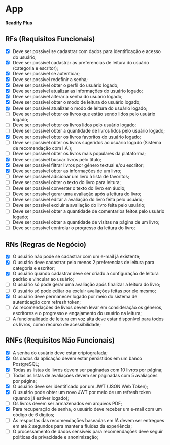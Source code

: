 # App

**Readify Plus**

## RFs (Requisitos Funcionais)

- [x] Deve ser possível se cadastrar com dados para identificação e acesso do usuário;
- [x] Deve ser possível cadastrar as preferencias de leitura do usuário (categoria e escritor);
- [x] Deve ser possível se autenticar;
- [x] Deve ser possível redefinir a senha;
- [x] Deve ser possível obter o perfil do usuário logado;
- [x] Deve ser possível atualizar as informações do usuário logado;
- [x] Deve ser possível alterar a senha do usuário logado;
- [x] Deve ser possível obter o modo de leitura do usuário logado;
- [x] Deve ser possível atualizar o modo de leitura do usuário logado;
- [ ] Deve ser possível obter os livros que estão sendo lidos pelo usuário logado;
- [ ] Deve ser possível obter os livros lidos pelo usuário logado;
- [ ] Deve ser possível obter a quantidade de livros lidos pelo usuário logado;
- [x] Deve ser possível obter os livros favoritos do usuário logado;
- [ ] Deve ser possível obter os livros sugeridos ao usuário logado (Sistema de recomendação com I.A.);
- [ ] Deve ser possível obter os livros mais populares da plataforma;
- [x] Deve ser possível buscar livros pelo título;
- [x] Deve ser possível filtrar livros por gênero textual e/ou escritor;
- [x] Deve ser possível obter as informações de um livro;
- [ ] Deve ser possível adicionar um livro à lista de favoritos;
- [ ] Deve ser possível obter o texto do livro para leitura;
- [ ] Deve ser possível converter o texto do livro em áudio;
- [ ] Deve ser possível gerar uma avaliação após a leitura do livro;
- [ ] Deve ser possível editar a avaliação do livro feita pelo usuário;
- [ ] Deve ser possível excluir a avaliação do livro feita pelo usuário;
- [ ] Deve ser possível obter a quantidade de comentarios feitos pelo usuário logado;
- [ ] Deve ser possível obter a quantidade de visitas na página de um livro;
- [ ] Deve ser possível controlar o progresso da leitura do livro;

## RNs (Regras de Negócio)

- [x] O usuário não pode se cadastrar com um e-mail já existente;
- [x] O usuário deve cadastrar pelo menos 2 preferencias de leitura para categoria e escritor; 
- [x] O usuário quando cadastrar deve ser criado a configuração de leitura padrão e vincular ao usuário;
- [ ] O usuário só pode gerar uma avaliação após finalizar a leitura do livro;
- [ ] O usuário só pode editar ou excluir avaliações feitas por ele mesmo;
- [x] O usuário deve permanecer logado por meio do sistema de autenticação com refresh token;
- [ ] As recomendações de livros devem levar em consideração os gêneros, escritores e o progresso e engajamento do usuário na leitura;
- [ ] A funcionalidade de leitura em voz alta deve estar disponível para todos os livros, como recurso de acessibilidade;

## RNFs (Requisitos Não Funcionais)

- [x] A senha do usuário deve estar criptografada;
- [x] Os dados da aplicação devem estar persistidos em um banco PostgreSQL;
- [x] Todas as listas de livros devem ser paginadas com 10 livros por página;
- [ ] Todas as listas de avaliações devem ser paginadas com 5 avaliações por página;
- [x] O usuário deve ser identificado por um JWT (JSON Web Token);
- [x] O usuário pode obter um novo JWT por meio de um refresh token (quando já estiver logado);
- [ ] Os livros devem ser armazenados em arquivos PDF;
- [x] Para recuperação de senha, o usuário deve receber um e-mail com um código de 6 dígitos;
- [ ] As respostas das recomendações baseadas em IA devem ser entregues em até 2 segundos para manter a fluidez da experiência;
- [ ] O processamento de dados sensíveis para recomendações deve seguir políticas de privacidade e anonimização;
